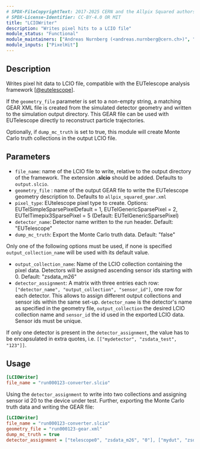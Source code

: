 ```yaml
---
# SPDX-FileCopyrightText: 2017-2025 CERN and the Allpix Squared authors
# SPDX-License-Identifier: CC-BY-4.0 OR MIT
title: "LCIOWriter"
description: "Writes pixel hits to a LCIO file"
module_status: "Functional"
module_maintainers: ["Andreas Nurnberg (<andreas.nurnberg@cern.ch>)", "Simon Spannagel (<simon.spannagel@cern.ch>)", "Tobias Bisanz (<tobias.bisanz@phys.uni-goettingen.de>)"]
module_inputs: ["PixelHit"]
---
```


## Description

Writes pixel hit data to LCIO file, compatible with the EUTelescope analysis framework \[[@eutelescope]\].

If the `geometry_file` parameter is set to a non-empty string, a matching GEAR XML file is created from the simulated detector geometry and written to the simulation output directory. This GEAR file can be used with EUTelescope directly to reconstruct particle trajectories.

Optionally, if `dump_mc_truth` is set to true, this module will create Monte Carlo truth collections in the output LCIO file.

## Parameters

* `file_name`: name of the LCIO file to write, relative to the output directory of the framework. The extension **.slcio** should be added. Defaults to `output.slcio`.
* `geometry_file` : name of the output GEAR file to write the EUTelescope geometry description to. Defaults to `allpix_squared_gear.xml`
* `pixel_type`: EUtelescope pixel type to create. Options: EUTelSimpleSparsePixelDefault = 1, EUTelGenericSparsePixel = 2, EUTelTimepix3SparsePixel = 5 (Default: EUTelGenericSparsePixel)
* `detector_name`: Detector name written to the run header. Default: "EUTelescope"
* `dump_mc_truth`: Export the Monte Carlo truth data. Default: "false"

Only one of the following options must be used, if none is specified `output_collection_name` will be used with its default value.

* `output_collection_name`: Name of the LCIO collection containing the pixel data. Detectors will be assigned ascending sensor ids starting with 0. Default: "zsdata_m26"
* `detector_assignment`: A matrix with three entries each row: `["detector_name", "output_collection", "sensor_id"]`, one row for each detector. This allows to assign different output collections and sensor ids within the same set-up. `detector_name` is the detector's name as specified in the geometry file, `output_collection` the desired LCIO collection name and `sensor_id` the id used in the exported LCIO data. Sensor ids must be unique.

If only one detector is present in the `detector_assignment`, the value has to be encapsulated in extra quotes, i.e. `[["mydetector", "zsdata_test", "123"]]`.

## Usage

```ini
[LCIOWriter]
file_name = "run000123-converter.slcio"
```

Using the `detector_assignment` to write into two collections and assigning sensor id 20 to the device under test. Further, exporting the Monte Carlo truth data and writing the GEAR file:

```ini
[LCIOWriter]
file_name = "run000123-converter.slcio"
geometry_file = "run000123-gear.xml"
dump_mc_truth = true
detector_assignment = ["telescope0", "zsdata_m26", "0"], ["mydut", "zsdata_dut", "20"], ["telescope1", "zsdata_m26", "1"]
```

[@eutelescope]: https://eutelescope.github.io/
